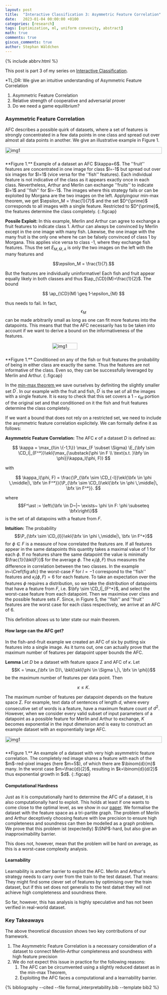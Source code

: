 ```yaml
---
layout: post
title:  "Interactive Classification 3: Asymmetric Feature Correlation"
date:   2023-01-04 00:00:00 +0100
categories: [research]
tags: [optimization, ml, uniform convexity, abstract]
math: true
comments: true
giscus_comments: true
author: Stephan Wäldchen
---
```


$\newcommand{\bfx}{\mathbf{x}}$
$\newcommand{\bfy}{\mathbf{y}}$
$\newcommand{\bfz}{\mathbf{z}}$
$\newcommand{\ap}{\text{Pr}}$
$\newcommand{\ekl}[1]{\mathopen{}\left[ #1 \right]\mathclose{}}$
$\newcommand{\E}{\mathbb{E}}$
$\renewcommand{\P}{\mathbb{P}}$
$\newcommand{\morg}{\widehat{M}}$
$\newcommand{\CA}{\mathcal{A}}$
$\newcommand{\CM}{\mathcal{M}}$

{% include abbrv.html %}

<style>
  .figcap {
    font-size: 0.9em;
  }
</style>

This post is part 3 of my series on <a href="/blog/2023/FI_start/">Interactive Classification</a>.

*TL;DR:
We give an intuitive understanding of Asymmetric Feature Correlation
1. Asymmetric Feature Correlation
1. Relative strength of cooperative and adversarial prover
1. Do we need a game equilibrium?
<!--more-->


### Asymmetric Feature Correlation

 AFC describes a possible quirk of datasets, where a set of features is strongly concentrated in a few data points in one class and spread out over almost all data points in another. We give an illustrative example in Figure 1.

<div style="display: flex; justify-content: center;">
  <img src="{{site.url }}{{site.baseurl }}/assets/img/merlin_arthur/afc.svg" alt="img1" style="float:center; width:100%">
  <p style="clear: both;"></p>
</div>
<br>
**Figure 1.** Example of a dataset an AFC $\kappa=6$. The ''fruit'' features are concentrated in one image for class $l=-1$ but spread out over six images for $l=1$ (vice versa for the ''fish'' features). Each individual feature is not indicative of the class as it appears exactly once in each class. Nevertheless, Arthur and Merlin can exchange ''fruits'' to indicate $l=1$ and ''fish'' for $l=-1$. The images where this strategy fails or can be exploited by Morgana are the two images on the left. Applyingour min-max theorem, we get $\epsilon_M = \frac{1}{7}$ and the set $D^{\prime}$ corresponds to all images with a single feature. Restricted to $D^{\prime}$, the features determine the class completely.
{:.figcap}

**Possile Exploit:** In this example, Merlin and Arthur can agree to exchange a fruit features to indicate class 1. Arthur can always be convinced by Merlin except in the one image with many fish. Likewise, the one image with the many fruit is the only one where he can be falsely convinced of class 1 by Morgana. This applies vice versa to class -1, where they exchange fish features. Thus the set $E_{M,\widehat{M},A}$ is only the two images on the left with the many features and

$$\epsilon_M = \frac{1}{7}.$$

But the features are individually uninformative! Each fish and fruit appear equally likely in both classes and thus $\ap_{\CD}(M)=\frac{1}{2}$. The bound

$$
  \ap_{\CD}(M) \geq 1-\epsilon_{M}
$$

thus needs to fail. In fact, $$\epsilon_M$$ can be made arbitrarily small as long as one can fit more features into the datapoints.
This means that that the AFC necessarily has to be taken into account if we want to derive a bound on the informativeness of the features.

<div style="display: flex; justify-content: center;">
  <img src="{{site.url }}{{site.baseurl }}/assets/img/merlin_arthur/select.svg" alt="img1" style="float:center; width:40%">
  <p style="clear: both;"></p>
</div>
<br>
**Figure 1.** Conditioned on any of the fish or fruit features the probability of being in either class are exactly the same. Thus the features are not informative of the class. Even so, they can be successfully leveraged by Merlin and Arthur.
{:.figcap}

In the <a href="/blog/2023/FI_Merlin-Arthur/#a-min-max-theorem"> min-max theorem </a> we save ourselves by definiting the slightly smaller set $D^\prime$.
In our example with the fruit and fish, $D^\prime$ is the set of all the images with a single feature. It is easy to check that this set covers a $1-\epsilon_M$ portion of the original set and that conditioned on it the fish and fruit features determine the class completely.


If we want a bound that does not rely on a restricted set, we need to include the asymmetric feature correlation explicitely. We can formally define it as follows:

**Asymmetric Feature Correlation:** The AFC $\kappa$ of a dataset $D$ is defined as:

$$
\kappa = \max_{l\in \{-1,1\}} \max_{F \subset \Sigma} \E_{\bfy \sim \CD_l|_{F^*}}\ekl{\max_{\substack{\phi \in F \\ \text{s.t. }\bfy \in \phi}}\kappa_l(\phi, F)}
$$

with

$$
  \kappa_l(\phi, F) = \frac{\P_{\bfx \sim \CD_{-l}}\ekl{\bfx \in \phi  \,\middle|\, \bfx \in F^*}}{\P_{\bfx \sim \CD_l}\ekl{\bfx \in \phi \,\middle|\, \bfx \in F^*}}.
$$

where
$$F^\ast := \left\{\bfx \in D~|~ \exists~ \phi \in F: \phi \subseteq \bfx\right\}$$
is the set of all datapoins with a feature from $F$.

**Intuition:** The probability
$$\P_{\bfx \sim \CD_{l}}\ekl{\bfx \in \phi \,\middle|\, \bfx \in F^*}$$
for $\phi\in F$
 is a measure of how correlated the features are. If all features appear in the same datapoints this quantity takes a maximal value of 1 for each $\phi$. If no features share the same datapoint the value is minimally $\frac{1}{\bkl{F}}$ for the average $\phi$.
The $\kappa_l(\phi, F)$ thus measures the difference in correlation between the two classes. In the example in~\Cref{fig:afc} the worst-case $F$ for $l=-1$ correspond to the ''fish'' features and $\kappa_l(\phi, F)=6$ for each feature.
To take an expectation over the features $\phi$ requires a distribution, so we take the distribution of datapoints that have a feature from $F$, i.e. $\bfy \sim \CD_l|_{F^*}$, and select the worst-case feature from each datapoint. Then we maximise over class and the possible feature sets $F$.
Since, in Figure 5, the ''fish'' and ''fruit'' features are the worst case for each class respectively, we arrive at an AFC of 6.

This definition allows us to later state our main theorem.

#### How large can the AFC get?

In the fish-and-fruit example we created an AFC of six by putting six features into a single image. As it turns out, one can actually prove that the maximum number of features per datapoint upper bounds the AFC.

**Lemma** Let $D$ be a dataset with feature space $\Sigma$ and AFC of $\kappa$. Let
$$K = \max_{\bfx \in D}\, \bkl{\skl{\phi \in \Sigma \,|\, \bfx \in \phi}}$$ be the maximum number of features per data point. Then

$$
\kappa \leq K.
$$

The maximum number of features per datapoint depends on the feature space $\Sigma$. For example, text data of sentences of length $d$, where every consecutive set of words is a feature, have a maximum feature count of $d^2$.
However, when we consider every valid subset of input parameters of a datapoint as a possible feature for Merlin and Arthur to exchange, $K$ becomes exponential in the input dimension and is easy to construct an example dataset with an exponentially large AFC.

<div style="display: flex; justify-content: center;">
  <img src="{{site.url }}{{site.baseurl }}/assets/img/merlin_arthur/red_and_blue.svg" alt="img1" style="float:center; width:100%">
  <p style="clear: both;"></p>
</div>
<br>
**Figure 1.** An example of a dataset with very high asymmetric feature correlation. The completely red image shares a feature with each of the $m$-red-pixel images (here $m=5$), of which there are $\binom{d}{m}$ many. In the worst case $m=\frac{d}{2}$, resulting in $k=\binom{d}{d/2}$ thus exponential growth in $d$.
{:.figcap}
<br>

#### Computational Hardness

Just as it is computationally hard to determine the AFC of a dataset, it is also computationally hard to exploit. This holds at least if one wants to come close to the optimal level, as we show in our [paper](https://arxiv.org/pdf/2306.04505.pdf). We formalise the dataset with the feature space as a tri-partite graph. The problem of Merlin and Arthur deceptively choosing feature with low precision to ensure high completeness and soundness can then be modelled as a graph problem. We prove that this problem ist (expectedly) $\SNP$-hard, but also give an inapproximability barrier.

This does not, however, mean that the problem will be hard on average, as this is a worst-case complexity analysis.

#### Learnability

Learnability is another barrier to exploit the AFC. Merlin and Arthur's strategy needs to carry over from the train to the test dataset. That means: They might find some clever set of features by optimising over the train dataset, but if this set does not generalis to the test datset they will not achieve high completeness and soundness there.

So far, however, this has analysis is highly speculative and has not been verified in real-world dataset.

### Key Takeaways
The above theoretical discussion shows two key contributions of our framework.
1. The Asymmetric Feature Correlation is a necessary consideration of a dataset to connect Merlin-Arthur completeness and soundness with high feature precision
1. We do not expect this issue in practice for the following reasons:
    1. The AFC can be circumvented using a slightly reduced dataset as in the min-max Theorem,
    1. Exploiting the AFC faces a computational and a learnability barrier.



{% bibliography --cited --file formal_interpretability.bib --template bib2 %}
